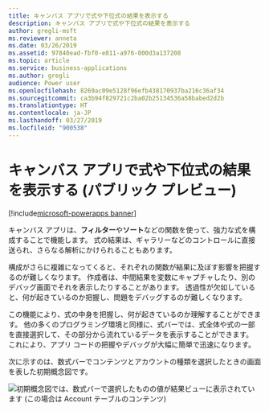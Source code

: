 ```yaml
---
title: キャンバス アプリで式や下位式の結果を表示する
description: キャンバス アプリで式や下位式の結果を表示する
author: gregli-msft
ms.reviewer: anneta
ms.date: 03/26/2019
ms.assetid: 97840ead-fbf0-e811-a976-000d3a137208
ms.topic: article
ms.service: business-applications
ms.author: gregli
audience: Power user
ms.openlocfilehash: 8269ac09e5128f96efb438170937ba216c36af34
ms.sourcegitcommit: ca3b94f829721c2ba02b25134536a58babed2d2b
ms.translationtype: HT
ms.contentlocale: ja-JP
ms.lasthandoff: 03/27/2019
ms.locfileid: "900538"
---
```

# <a name="view-results-of-formulas-and-subformulas-in-canvas-apps-public-preview"></a>キャンバス アプリで式や下位式の結果を表示する (パブリック プレビュー)


[!include[microsoft-powerapps banner](../includes/microsoft-powerapps.md)]

キャンバス アプリは、**フィルター**や**ソート**などの関数を使って、強力な式を構成することで機能します。 式の結果は、ギャラリーなどのコントロールに直接送られ、さらなる解析にかけられることもあります。

構成がさらに複雑になってくると、それぞれの関数が結果に及ぼす影響を把握するのが難しくなります。 作成者は、中間結果を変数にキャプチャしたり、別のデバッグ画面でそれを表示したりすることがあります。 透過性が欠如していると、何が起きているのか把握し、問題をデバッグするのが難しくなります。

この機能により、式の中身を把握し、何が起きているのか理解することができます。 他の多くのプログラミング環境と同様に、式バーでは、式全体や式の一部を直接選択して、その部分から流れているデータを表示することができます。 これにより、アプリ コードの把握やデバッグが大幅に簡単で迅速になります。

次に示すのは、数式バーでコンテンツとアカウントの種類を選択したときの画面を表した初期概念図です。

![初期概念図では、数式バーで選択したものの値が結果ビューに表示されています (この場合は Account テーブルのコンテンツ)](media/ResultView.png "初期概念図では、数式バーで選択したものの値が結果ビューに表示されています (この場合は Account テーブルのコンテンツ)")
